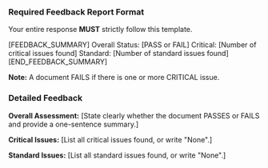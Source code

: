 ### Required Feedback Report Format

Your entire response **MUST** strictly follow this template.

[FEEDBACK_SUMMARY]
Overall Status: [PASS or FAIL]
Critical: [Number of critical issues found]
Standard: [Number of standard issues found]
[END_FEEDBACK_SUMMARY]

**Note:** A document FAILS if there is one or more CRITICAL issue.

### Detailed Feedback

**Overall Assessment:**
[State clearly whether the document PASSES or FAILS and provide a one-sentence summary.]

**Critical Issues:**
[List all critical issues found, or write "None".]

**Standard Issues:**
[List all standard issues found, or write "None".]